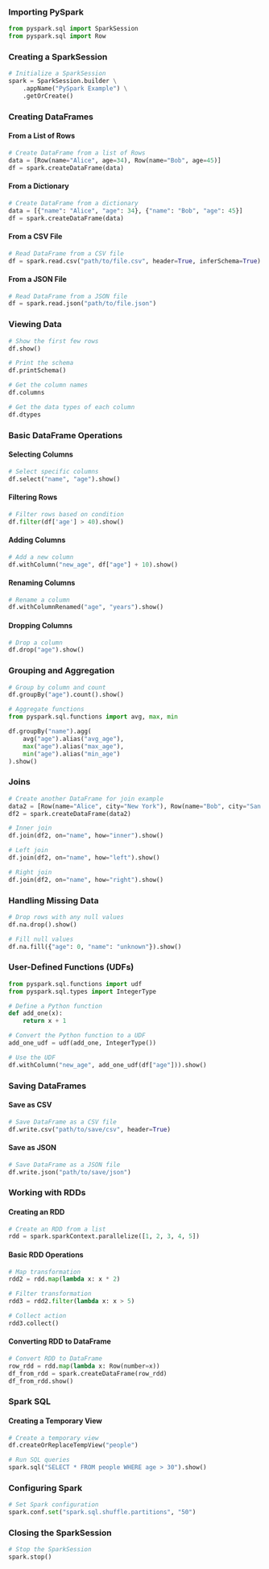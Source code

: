### Importing PySpark
```python
from pyspark.sql import SparkSession
from pyspark.sql import Row
```

### Creating a SparkSession
```python
# Initialize a SparkSession
spark = SparkSession.builder \
    .appName("PySpark Example") \
    .getOrCreate()
```

### Creating DataFrames
#### From a List of Rows
```python
# Create DataFrame from a list of Rows
data = [Row(name="Alice", age=34), Row(name="Bob", age=45)]
df = spark.createDataFrame(data)
```

#### From a Dictionary
```python
# Create DataFrame from a dictionary
data = [{"name": "Alice", "age": 34}, {"name": "Bob", "age": 45}]
df = spark.createDataFrame(data)
```

#### From a CSV File
```python
# Read DataFrame from a CSV file
df = spark.read.csv("path/to/file.csv", header=True, inferSchema=True)
```

#### From a JSON File
```python
# Read DataFrame from a JSON file
df = spark.read.json("path/to/file.json")
```

### Viewing Data
```python
# Show the first few rows
df.show()

# Print the schema
df.printSchema()

# Get the column names
df.columns

# Get the data types of each column
df.dtypes
```

### Basic DataFrame Operations
#### Selecting Columns
```python
# Select specific columns
df.select("name", "age").show()
```

#### Filtering Rows
```python
# Filter rows based on condition
df.filter(df['age'] > 40).show()
```

#### Adding Columns
```python
# Add a new column
df.withColumn("new_age", df["age"] + 10).show()
```

#### Renaming Columns
```python
# Rename a column
df.withColumnRenamed("age", "years").show()
```

#### Dropping Columns
```python
# Drop a column
df.drop("age").show()
```

### Grouping and Aggregation
```python
# Group by column and count
df.groupBy("age").count().show()

# Aggregate functions
from pyspark.sql.functions import avg, max, min

df.groupBy("name").agg(
    avg("age").alias("avg_age"),
    max("age").alias("max_age"),
    min("age").alias("min_age")
).show()
```

### Joins
```python
# Create another DataFrame for join example
data2 = [Row(name="Alice", city="New York"), Row(name="Bob", city="San Francisco")]
df2 = spark.createDataFrame(data2)

# Inner join
df.join(df2, on="name", how="inner").show()

# Left join
df.join(df2, on="name", how="left").show()

# Right join
df.join(df2, on="name", how="right").show()
```

### Handling Missing Data
```python
# Drop rows with any null values
df.na.drop().show()

# Fill null values
df.na.fill({"age": 0, "name": "unknown"}).show()
```

### User-Defined Functions (UDFs)
```python
from pyspark.sql.functions import udf
from pyspark.sql.types import IntegerType

# Define a Python function
def add_one(x):
    return x + 1

# Convert the Python function to a UDF
add_one_udf = udf(add_one, IntegerType())

# Use the UDF
df.withColumn("new_age", add_one_udf(df["age"])).show()
```

### Saving DataFrames
#### Save as CSV
```python
# Save DataFrame as a CSV file
df.write.csv("path/to/save/csv", header=True)
```

#### Save as JSON
```python
# Save DataFrame as a JSON file
df.write.json("path/to/save/json")
```

### Working with RDDs
#### Creating an RDD
```python
# Create an RDD from a list
rdd = spark.sparkContext.parallelize([1, 2, 3, 4, 5])
```

#### Basic RDD Operations
```python
# Map transformation
rdd2 = rdd.map(lambda x: x * 2)

# Filter transformation
rdd3 = rdd2.filter(lambda x: x > 5)

# Collect action
rdd3.collect()
```

#### Converting RDD to DataFrame
```python
# Convert RDD to DataFrame
row_rdd = rdd.map(lambda x: Row(number=x))
df_from_rdd = spark.createDataFrame(row_rdd)
df_from_rdd.show()
```

### Spark SQL
#### Creating a Temporary View
```python
# Create a temporary view
df.createOrReplaceTempView("people")

# Run SQL queries
spark.sql("SELECT * FROM people WHERE age > 30").show()
```

### Configuring Spark
```python
# Set Spark configuration
spark.conf.set("spark.sql.shuffle.partitions", "50")
```

### Closing the SparkSession
```python
# Stop the SparkSession
spark.stop()
```
